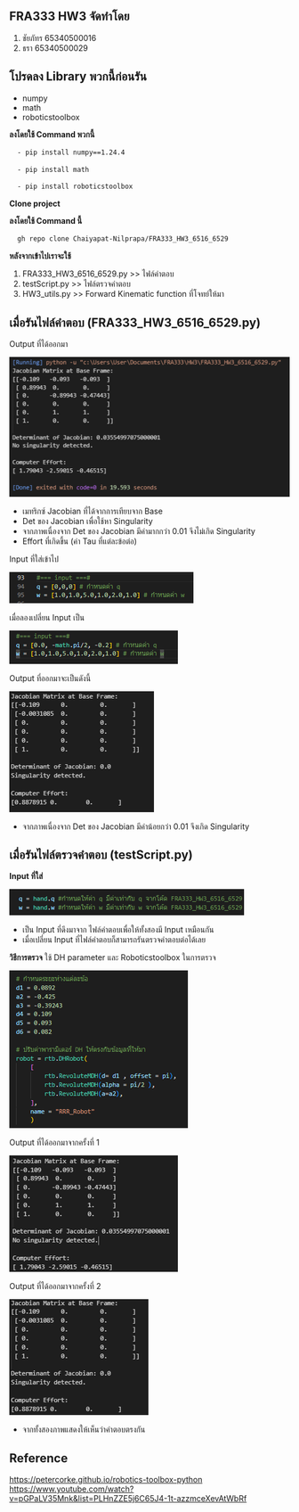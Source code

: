 ## **FRA333 HW3 จัดทำโดย**
1. ชัยภัทร 65340500016
2. ธรา 65340500029

## **โปรดลง Library พวกนี้ก่อนรัน**
  - numpy
  - math
  - roboticstoolbox

**ลงโดยใช้ Command พวกนี้**
```bash
  - pip install numpy==1.24.4
```
```bash
  - pip install math
```
```bash
  - pip install roboticstoolbox
```

**Clone project**

**ลงโดยใช้ Command นี้**
```bash
  gh repo clone Chaiyapat-Nilprapa/FRA333_HW3_6516_6529
```

**หลังจากเข้าไปเราจะใช้**

  1. FRA333_HW3_6516_6529.py >> ไฟล์คำตอบ
  2. testScript.py >> ไฟล์ตรวจคำตอบ
  3. HW3_utils.py >> Forward Kinematic function ที่โจทย์ให้มา

## **เมื่อรันไฟล์คำตอบ (FRA333_HW3_6516_6529.py)**

  Output ที่ได้ออกมา

![Answer1](Answer1.png)

  - เมทริกซ์ Jacobian ที่ได้จากการเทียบจาก Base
  - Det ของ Jacobian เพื่อใช้หา Singularity
  - จากภาพเนื่องจาก Det ของ Jacobian มีค่ามากกว่า 0.01 จึงไม่เกิด Singularity
  - Effort ที่เกิดขึ้น (ค่า Tau ที่แต่ละข้อต่อ)

  Input ที่ใส่เข้าไป
  
  ![Input1](input1.png)

  เมื่อลองเปลี่ยน Input เป็น

  ![Input2](input2.png)

  Output ที่ออกมาจะเป็นดังนี้

  ![Answer2](Answer2.png)
  
  - จากภาพเนื่องจาก Det ของ Jacobian มีค่าน้อยกว่า 0.01 จึงเกิด Singularity  

## **เมื่อรันไฟล์ตรวจคำตอบ (testScript.py)**
  
  **Input ที่ใส่**
  
  ![Testcaseinput](TSinput.png)

  - เป็น Input ที่ดึงมาจาก ไฟล์คำตอบเพื่อให้ทั้งสองมี Input เหมือนกัน
  - เมื่อเปลี่ยน Input ที่ไฟล์คำตอบก็สามารถรันตรวจคำตอบต่อได้เลย

  **วิธีการตรวจ**
  ใช้ DH parameter และ Roboticstoolbox ในการตรวจ
 
  ![TestSol](TSsol.png)
  
  Output ที่ได้ออกมาจากครั้งที่ 1

  ![Testcase1](TS1.png)

  Output ที่ได้ออกมาจากครั้งที่ 2
 
  ![Testcase2](TS2.png)

  - จากทั้งสองภาพแสดงให้เห็นว่าคำตอบตรงกัน

## **Reference**
  https://petercorke.github.io/robotics-toolbox-python
  https://www.youtube.com/watch?v=pGPaLV35Mnk&list=PLHnZZE5j6C65J4-1t-azzmceXevAtWbRf

